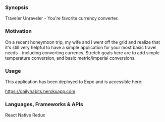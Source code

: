 
### Synopsis

Traveler Unraveler - You're favorite currency converter.

### Motivation

On a recent honeymoon trip, my wife and I went off the grid and realize that it's still very helpful to have a simple application for your most basic travel needs - including converting currency. Stretch goals here are to add simple temperature conversion, and basic metric/imperial conversions.

### Usage

This application has been deployed to Expo and is accessible here:

https://dailyhabits.herokuapp.com

### Languages, Frameworks & APIs

React Native
Redux
